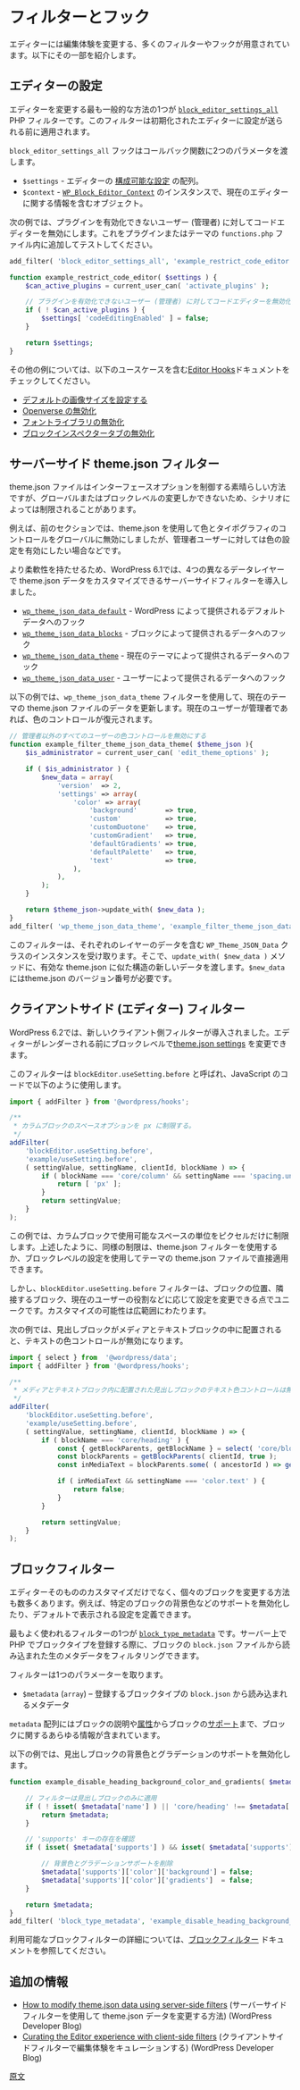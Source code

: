 <!-- 
# Filters and hooks
 -->
# フィルターとフック

<!-- 
The Editor provides numerous filters and hooks that allow you to modify the editing experience. Here are a few.
 -->
エディターには編集体験を変更する、多くのフィルターやフックが用意されています。以下にその一部を紹介します。

<!-- 
## Editor settings
 -->
## エディターの設定

<!-- 
One of the most common ways to modify the Editor is through the [`block_editor_settings_all`](https://developer.wordpress.org/reference/hooks/block_editor_settings_all/) PHP filter, which is applied before settings are sent to the initialized Editor. 
 -->
エディターを変更する最も一般的な方法の1つが [`block_editor_settings_all`](https://developer.wordpress.org/reference/hooks/block_editor_settings_all/) PHP フィルターです。このフィルターは初期化されたエディターに設定が送られる前に適用されます。

<!-- 
The `block_editor_settings_all` hook passes two parameters to the callback function:
 -->
`block_editor_settings_all` フックはコールバック関数に2つのパラメータを渡します。

<!-- 
- `$settings` – An array of [configurable settings](https://developer.wordpress.org/block-editor/reference-guides/filters/editor-filters/#editor-settings) for the Editor.
- `$context` – An instance of [`WP_Block_Editor_Context`](https://developer.wordpress.org/reference/classes/wp_block_editor_context/), an object that contains information about the current Editor.
 -->
- `$settings` - エディターの [構成可能な設定](https://developer.wordpress.org/block-editor/reference-guides/filters/editor-filters/#editor-settings) の配列。
- `$context` - [`WP_Block_Editor_Context`](https://developer.wordpress.org/reference/classes/wp_block_editor_context/) のインスタンスで、現在のエディターに関する情報を含むオブジェクト。

<!-- 
The following example disables the Code Editor for users who cannot activate plugins (Administrators). Add this to a plugin or your theme's `functions.php` file to test it.
 -->
次の例では、プラグインを有効化できないユーザー (管理者) に対してコードエディターを無効にします。これをプラグインまたはテーマの `functions.php` ファイル内に追加してテストしてください。

<!-- 
```php
add_filter( 'block_editor_settings_all', 'example_restrict_code_editor' );

function example_restrict_code_editor( $settings ) {
	$can_active_plugins = current_user_can( 'activate_plugins' );

	// Disable the Code Editor for users that cannot activate plugins (Administrators).
	if ( ! $can_active_plugins ) {
		$settings[ 'codeEditingEnabled' ] = false;
	}

	return $settings;
}
```
 -->
```php
add_filter( 'block_editor_settings_all', 'example_restrict_code_editor' );

function example_restrict_code_editor( $settings ) {
	$can_active_plugins = current_user_can( 'activate_plugins' );

	// プラグインを有効化できないユーザー (管理者) に対してコードエディターを無効化する
	if ( ! $can_active_plugins ) {
		$settings[ 'codeEditingEnabled' ] = false;
	}

	return $settings;
}
```

<!-- 
For more examples, check out the [Editor Hooks](https://developer.wordpress.org/block-editor/reference-guides/filters/editor-filters/) documentation that includes the following use cases: 
 -->
その他の例については、以下のユースケースを含む[Editor Hooks](https://developer.wordpress.org/block-editor/reference-guides/filters/editor-filters/)ドキュメントをチェックしてください。

<!-- 
- [Set a default image size](https://developer.wordpress.org/block-editor/reference-guides/filters/editor-filters/#set-a-default-image-size)
- [Disable Openverse](https://developer.wordpress.org/block-editor/reference-guides/filters/editor-filters/#disable-openverse)
- [Disable the Font Library](https://developer.wordpress.org/block-editor/reference-guides/filters/editor-filters/#disable-the-font-library)
- [Disable block inspector tabs](https://developer.wordpress.org/block-editor/reference-guides/filters/editor-filters/#disable-block-inspector-tabs)
 -->
- [デフォルトの画像サイズを設定する](https://developer.wordpress.org/block-editor/reference-guides/filters/editor-filters/#set-a-default-image-size)
- [Openverse の無効化](https://developer.wordpress.org/block-editor/reference-guides/filters/editor-filters/#disable-openverse)
- [フォントライブラリの無効化](https://developer.wordpress.org/block-editor/reference-guides/filters/editor-filters/#disable-the-font-library)
- [ブロックインスペクタータブの無効化](https://developer.wordpress.org/block-editor/reference-guides/filters/editor-filters/#disable-block-inspector-tabs)

<!-- 
## Server-side theme.json filters
 -->
## サーバーサイド theme.json フィルター

<!-- 
The theme.json file is a great way to control interface options, but it only allows for global or block-level modifications, which can be limiting in some scenarios.
 -->
theme.json ファイルはインターフェースオプションを制御する素晴らしい方法ですが、グローバルまたはブロックレベルの変更しかできないため、シナリオによっては制限されることがあります。

<!-- 
For instance, in the previous section, color and typography controls were disabled globally using theme.json. But let's say you want to enable color settings for users who are Administrators. 
 -->
例えば、前のセクションでは、theme.json を使用して色とタイポグラフィのコントロールをグローバルに無効にしましたが、管理者ユーザーに対しては色の設定を有効にしたい場合などです。

<!-- 
To provide more flexibility, WordPress 6.1 introduced server-side filters allowing you to customize theme.json data at four different data layers.
 -->
より柔軟性を持たせるため、WordPress 6.1では、4つの異なるデータレイヤーで theme.json データをカスタマイズできるサーバーサイドフィルターを導入しました。

<!-- 
- [`wp_theme_json_data_default`](https://developer.wordpress.org/reference/hooks/wp_theme_json_data_default/) - Hooks into the default data provided by WordPress
- [`wp_theme_json_data_blocks`](https://developer.wordpress.org/reference/hooks/wp_theme_json_data_blocks/) - Hooks into the data provided by blocks.
- [`wp_theme_json_data_theme`](https://developer.wordpress.org/reference/hooks/wp_theme_json_data_theme/) - Hooks into the data provided by the current theme.
- [`wp_theme_json_data_user`](https://developer.wordpress.org/reference/hooks/wp_theme_json_data_user/) - Hooks into the data provided by the user.
 -->
- [`wp_theme_json_data_default`](https://developer.wordpress.org/reference/hooks/wp_theme_json_data_default/) - WordPress によって提供されるデフォルトデータへのフック
- [`wp_theme_json_data_blocks`](https://developer.wordpress.org/reference/hooks/wp_theme_json_data_blocks/) - ブロックによって提供されるデータへのフック
- [`wp_theme_json_data_theme`](https://developer.wordpress.org/reference/hooks/wp_theme_json_data_theme/) - 現在のテーマによって提供されるデータへのフック
- [`wp_theme_json_data_user`](https://developer.wordpress.org/reference/hooks/wp_theme_json_data_user/) - ユーザーによって提供されるデータへのフック

<!-- 
In the following example, the data from the current theme's theme.json file is updated using the `wp_theme_json_data_theme` filter. Color controls are restored if the current user is an Administrator.
 -->
以下の例では、`wp_theme_json_data_theme` フィルターを使用して、現在のテーマの theme.json ファイルのデータを更新します。現在のユーザーが管理者であれば、色のコントロールが復元されます。

<!-- 
```php
// Disable color controls for all users except Administrators.
function example_filter_theme_json_data_theme( $theme_json ){
    $is_administrator = current_user_can( 'edit_theme_options' );

    if ( $is_administrator ) {
        $new_data = array(
            'version'  => 2,
            'settings' => array(
                'color' => array(
                    'background'       => true,
                    'custom'           => true,
                    'customDuotone'    => true,
                    'customGradient'   => true,
                    'defaultGradients' => true,
                    'defaultPalette'   => true,
                    'text'             => true,
                ),
            ),
        );
    }

	return $theme_json->update_with( $new_data );
}
add_filter( 'wp_theme_json_data_theme', 'example_filter_theme_json_data_theme' );
```
 -->
```php
// 管理者以外のすべてのユーザーの色コントロールを無効にする
function example_filter_theme_json_data_theme( $theme_json ){
    $is_administrator = current_user_can( 'edit_theme_options' );

    if ( $is_administrator ) {
        $new_data = array(
            'version'  => 2,
            'settings' => array(
                'color' => array(
                    'background'       => true,
                    'custom'           => true,
                    'customDuotone'    => true,
                    'customGradient'   => true,
                    'defaultGradients' => true,
                    'defaultPalette'   => true,
                    'text'             => true,
                ),
            ),
        );
    }

	return $theme_json->update_with( $new_data );
}
add_filter( 'wp_theme_json_data_theme', 'example_filter_theme_json_data_theme' );
```

<!-- 
The filter receives an instance of the `WP_Theme_JSON_Data class` with the data for the respective layer. Then, you pass new data in a valid theme.json-like structure to the `update_with( $new_data )` method. A theme.json version number is required in `$new_data`. 
 -->
このフィルターは、それぞれのレイヤーのデータを含む `WP_Theme_JSON_Data` クラスのインスタンスを受け取ります。そこで、`update_with( $new_data )` メソッドに、有効な theme.json に似た構造の新しいデータを渡します。`$new_data`にはtheme.json のバージョン番号が必要です。

<!-- 
## Client-side (Editor) filters
 -->
## クライアントサイド (エディター) フィルター

<!-- 
WordPress 6.2 introduced a new client-side filter allowing you to modify block-level [theme.json settings](/docs/reference-guides/theme-json-reference/theme-json-living.md#settings) before the editor is rendered.
 -->
WordPress 6.2では、新しいクライアント側フィルターが導入されました。エディターがレンダーされる前にブロックレベルで[theme.json settings](https://ja.wordpress.org/team/handbook/block-editor/reference-guides/theme-json-reference/theme-json-living/#settings) を変更できます。

<!-- 
The filter is called `blockEditor.useSetting.before` and can be used in the JavaScript code as follows:
 -->
このフィルターは `blockEditor.useSetting.before` と呼ばれ、JavaScript のコードで以下のように使用します。

<!-- 
```js
import { addFilter } from '@wordpress/hooks';

/**
 * Limit the Column block's spacing options to pixels.
 */
addFilter(
	'blockEditor.useSetting.before',
	'example/useSetting.before',
	( settingValue, settingName, clientId, blockName ) => {
		if ( blockName === 'core/column' && settingName === 'spacing.units' ) {
			return [ 'px' ];
		}
		return settingValue;
	}
);
```
 -->
```js
import { addFilter } from '@wordpress/hooks';

/**
 * カラムブロックのスペースオプションを px に制限する。
 */
addFilter(
	'blockEditor.useSetting.before',
	'example/useSetting.before',
	( settingValue, settingName, clientId, blockName ) => {
		if ( blockName === 'core/column' && settingName === 'spacing.units' ) {
			return [ 'px' ];
		}
		return settingValue;
	}
);
```

<!-- 
This example will restrict the available spacing units for the Column block to just pixels. As discussed above, a similar restriction could be applied using theme.json filters or directly in a theme’s theme.json file using block-level settings.
 -->
この例では、カラムブロックで使用可能なスペースの単位をピクセルだけに制限します。上述したように、同様の制限は、theme.json フィルターを使用するか、ブロックレベルの設定を使用してテーマの theme.json ファイルで直接適用できます。

<!-- 
However, the `blockEditor.useSetting.before` filter is unique because it allows you to modify settings according to the block’s location, neighboring blocks, the current user’s role, and more. The possibilities for customization are extensive.
 -->
しかし、`blockEditor.useSetting.before` フィルターは、ブロックの位置、隣接するブロック、現在のユーザーの役割などに応じて設定を変更できる点でユニークです。カスタマイズの可能性は広範囲にわたります。

<!-- 
In the following example, text color controls are disabled for the Heading block whenever the block is placed inside of a Media & Text block.
 -->
次の例では、見出しブロックがメディアとテキストブロックの中に配置されると、テキストの色コントロールが無効になります。

<!-- 
```js
import { select } from  '@wordpress/data';
import { addFilter } from '@wordpress/hooks';

/**
 * Disable text color controls on Heading blocks when placed inside of Media & Text blocks.
 */
addFilter(
	'blockEditor.useSetting.before',
	'example/useSetting.before',
	( settingValue, settingName, clientId, blockName ) => {
		if ( blockName === 'core/heading' ) {
			const { getBlockParents, getBlockName } = select( 'core/block-editor' );
			const blockParents = getBlockParents( clientId, true );
			const inMediaText = blockParents.some( ( ancestorId ) => getBlockName( ancestorId ) === 'core/media-text' );

			if ( inMediaText && settingName === 'color.text' ) {
			    return false;
			}
		}

		return settingValue;
	}
);
```
 -->
```js
import { select } from  '@wordpress/data';
import { addFilter } from '@wordpress/hooks';

/**
 * メディアとテキストブロック内に配置された見出しブロックのテキスト色コントロールは無効化する。
 */
addFilter(
	'blockEditor.useSetting.before',
	'example/useSetting.before',
	( settingValue, settingName, clientId, blockName ) => {
		if ( blockName === 'core/heading' ) {
			const { getBlockParents, getBlockName } = select( 'core/block-editor' );
			const blockParents = getBlockParents( clientId, true );
			const inMediaText = blockParents.some( ( ancestorId ) => getBlockName( ancestorId ) === 'core/media-text' );

			if ( inMediaText && settingName === 'color.text' ) {
			    return false;
			}
		}

		return settingValue;
	}
);
```

<!-- 
## Block Filters
 -->
## ブロックフィルター

<!-- 
Beyond curating the Editor itself, there are many ways that you can modify individual blocks. Perhaps you want to disable particular block supports like background color or define which settings should be displayed by default on specific blocks.
 -->
エディターそのもののカスタマイズだけでなく、個々のブロックを変更する方法も数多くあります。例えば、特定のブロックの背景色などのサポートを無効化したり、デフォルトで表示される設定を定義できます。

<!-- 
One of the most commonly used filters is [`block_type_metadata`](https://developer.wordpress.org/reference/hooks/block_type_metadata/). It allows you to filter the raw metadata loaded from a block's `block.json` file when a block type is registered on the server with PHP. 
 -->
最もよく使われるフィルターの1つが [`block_type_metadata`](https://developer.wordpress.org/reference/hooks/block_type_metadata/) です。サーバー上で PHP でブロックタイプを登録する際に、ブロックの `block.json` ファイルから読み込まれた生のメタデータをフィルタリングできます。

<!-- 
The filter takes one parameter:
 -->
フィルターは1つのパラメーターを取ります。

<!-- 
- `$metadata` (`array`) – metadata loaded from `block.json` for registering a block type.
 -->
- `$metadata` (`array`) – 登録するブロックタイプの `block.json` から読み込まれるメタデータ

<!-- 
The `$metadata` array contains everything you might want to know about a block, from its description and [attributes](https://developer.wordpress.org/block-editor/reference-guides/block-api/block-attributes/) to block [supports](https://developer.wordpress.org/block-editor/reference-guides/block-api/block-supports/). 
 -->
`metadata` 配列にはブロックの説明や[属性](https://ja.wordpress.org/team/handbook/block-editor/reference-guides/block-api/block-attributes/)からブロックの[サポート](https://ja.wordpress.org/team/handbook/block-editor/reference-guides/block-api/block-supports/)まで、ブロックに関するあらゆる情報が含まれています。

<!-- 
In the following example, background color and gradient support are disabled for Heading blocks.
 -->
以下の例では、見出しブロックの背景色とグラデーションのサポートを無効化します。

<!-- 
```php
function example_disable_heading_background_color_and_gradients( $metadata ) {

    // Only apply the filter to Heading blocks.
    if ( ! isset( $metadata['name'] ) || 'core/heading' !== $metadata['name'] ) {
        return $metadata;
    }

    // Check if 'supports' key exists.
    if ( isset( $metadata['supports'] ) && isset( $metadata['supports']['color'] ) ) {

        // Remove Background color and Gradients support.
        $metadata['supports']['color']['background'] = false;
        $metadata['supports']['color']['gradients']  = false;
    }

    return $metadata;
}
add_filter( 'block_type_metadata', 'example_disable_heading_background_color_and_gradients' );
```
 -->
```php
function example_disable_heading_background_color_and_gradients( $metadata ) {

    // フィルターは見出しブロックのみに適用
    if ( ! isset( $metadata['name'] ) || 'core/heading' !== $metadata['name'] ) {
        return $metadata;
    }

    // 'supports' キーの存在を確認
    if ( isset( $metadata['supports'] ) && isset( $metadata['supports']['color'] ) ) {

        // 背景色とグラデーションサポートを削除
        $metadata['supports']['color']['background'] = false;
        $metadata['supports']['color']['gradients']  = false;
    }

    return $metadata;
}
add_filter( 'block_type_metadata', 'example_disable_heading_background_color_and_gradients' );
```

<!-- 
You can learn more about the available block filters in the [Block Filters](https://developer.wordpress.org/block-editor/reference-guides/filters/block-filters/) documentation.
 -->
利用可能なブロックフィルターの詳細については、[ブロックフィルター](https://developer.wordpress.org/block-editor/reference-guides/filters/block-filters/) ドキュメントを参照してください。

<!-- 
## Additional resources
 -->
## 追加の情報

<!-- 
- [How to modify theme.json data using server-side filters](https://developer.wordpress.org/news/2023/07/05/how-to-modify-theme-json-data-using-server-side-filters/) (WordPress Developer Blog)
- [Curating the Editor experience with client-side filters](https://developer.wordpress.org/news/2023/05/24/curating-the-editor-experience-with-client-side-filters/) (WordPress Developer Blog)
 -->
- [How to modify theme.json data using server-side filters](https://developer.wordpress.org/news/2023/07/05/how-to-modify-theme-json-data-using-server-side-filters/) (サーバーサイドフィルターを使用して theme.json データを変更する方法) (WordPress Developer Blog)
- [Curating the Editor experience with client-side filters](https://developer.wordpress.org/news/2023/05/24/curating-the-editor-experience-with-client-side-filters/) (クライアントサイドフィルターで編集体験をキュレーションする) (WordPress Developer Blog)

[原文](https://github.com/WordPress/gutenberg/blob/trunk/docs/how-to-guides/curating-the-editor-experience/filters-and-hooks.md)
